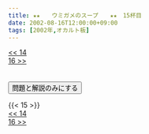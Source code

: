 ```yaml
---
title: ★★　　ウミガメのスープ　　★★　15杯目
date: 2002-08-16T12:00:00+09:00
tags: [2002年,オカルト板]
---
```

<div class="th_left"><a href="../14"><< 14</a></div>
<div class="th_right"><a href="../16">16 >></a></div>
<br><br>
<script src="../../js/cupsoup.js"></script>
<form>
<input type="button" value="問題と解説のみにする" onClick="toggleCupsoup()">
</form>
{{< 15 >}}
<div class="th_left"><a href="../14"><< 14</a></div>
<div class="th_right"><a href="../16">16 >></a></div>